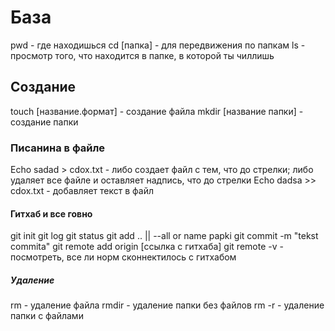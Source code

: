 # База
pwd - где находишься
cd [папка] - для передвижения по папкам
ls - просмотр того, что находится в папке, в которой ты чиллишь

## Создание 
touch [название.формат] - создание файла
mkdir [название папки] - создание папки

### Писанина в файле
Echo sadad > cdox.txt - либо создает файл с тем, что до стрелки; либо удаляет все файле и оставляет надпись, что до стрелки
Echo dadsa >> cdox.txt - добавляет текст в файл

#### Гитхаб и все говно
git init
git log
git status
git add .. || --all or name papki
git commit -m "tekst commita"
git remote add origin [ссылка с гитхаба]
git remote -v - посмотреть, все ли норм сконнектилось с гитхабом

##### Удаление
rm - удаление файла
rmdir - удаление папки без файлов
rm -r - удаление папки с файлами
 